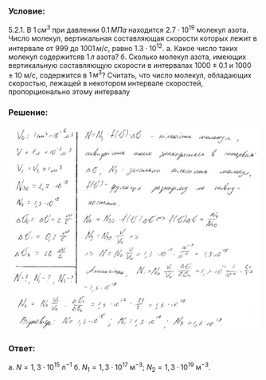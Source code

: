 ###  Условие:

$5.2.1.$ В $1 \,см^3$ при давлении $0.1 \,МПа$ находится $2.7 \cdot 10^{19}$ молекул азота. Число молекул, вертикальная составляющая скорости которых лежит в интервале от $999$ до $1001 \,м/с$, равно $1.3 \cdot 10^{12}$. а. Какое число таких молекул содержитсяв $1 \,л$ азота? б. Сколько молекул азота, имеющих вертикальную составляющую скорости в интервалах $1000 \pm 0.1$ и $1000 \pm 10$ м/с, содержится в $1 \,м^3$? Считать, что число молекул, обладающих скоростью, лежащей в некотором интервале скоростей, пропорционально этому интервалу

###  Решение:

![|640x521, 90%](../../img/5.2.1/1.jpg)

###  Ответ:

а. $N=1{,}3\cdot10^{15}\mathrm{~л}^{-1}$
б. $N_1=1{,}3\cdot10^{17}\mathrm{~м}^{-3}; ~N_2=1{,}3\cdot10^{19}\mathrm{~м}^{-3}.$